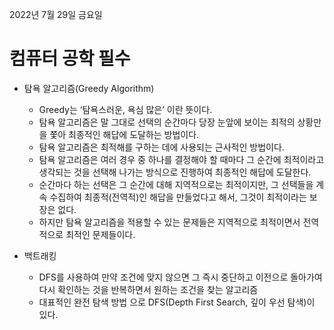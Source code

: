 2022년 7월 29일 금요일

# 컴퓨터 공학 필수

- 탐욕 알고리즘(Greedy Algorithm)
    - Greedy는 ‘탐욕스러운, 욕심 많은’ 이란 뜻이다.
    - 탐욕 알고리즘은 말 그대로 선택의 순간마다 당장 눈앞에 보이는 최적의 상황만을 쫓아 최종적인 해답에 도달하는 방법이다.
    - 탐욕 알고리즘은 최적해를 구하는 데에 사용되는 근사적인 방법이다.
    - 탐욕 알고리즘은 여러 경우 중 하나를 결정해야 할 때마다 그 순간에 최적이라고 생각되는 것을 선택해 나가는 방식으로 진행하여 최종적인 해답에 도달한다.
    - 순간마다 하는 선택은 그 순간에 대해 지역적으로는 최적이지만, 그 선택들을 계속 수집하여 최종적(전역적)인 해답을 만들었다고 해서, 그것이 최적이라는 보장은 없다.
    - 하지만 탐욕 알고리즘을 적용할 수 있는 문제들은 지역적으로 최적이면서 전역적으로 최적인 문제들이다.

- 백트래킹
    -  DFS를 사용하여 만약 조건에 맞지 않으면 그 즉시 중단하고 이전으로 돌아가여 다시 확인하는 것을 반복하면서 원하는 조건을 찾는 알고리즘
    - 대표적인 완전 탐색 방법 으로 DFS(Depth First Search, 깊이 우선 탐색)이 있다.